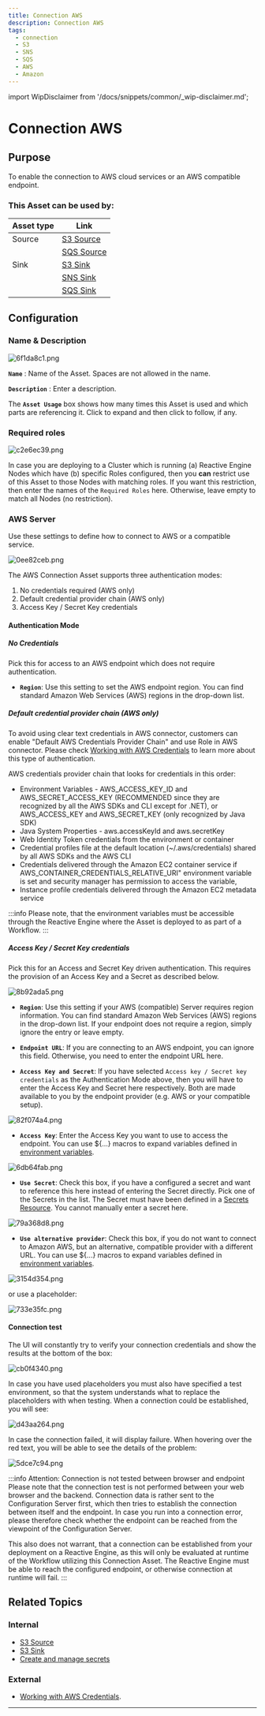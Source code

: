 ```yaml
---
title: Connection AWS
description: Connection AWS
tags:
  - connection
  - S3
  - SNS
  - SQS
  - AWS
  - Amazon
---
```


import WipDisclaimer from '/docs/snippets/common/_wip-disclaimer.md';

# Connection AWS

## Purpose

To enable the connection to AWS cloud services or an AWS compatible endpoint.

### This Asset can be used by:

| Asset type | Link                                                |
|------------|-----------------------------------------------------|
| Source     | [S3 Source](/docs/assets/sources/asset-source-s3)   |
|            | [SQS Source](/docs/assets/sources/asset-source-sqs) |
| Sink       | [S3 Sink](/docs/assets/sinks/asset-sink-s3)         |
|            | [SNS Sink](/docs/assets/sinks/asset-sink-sns)       |
|            | [SQS Sink](/docs/assets/sinks/asset-sink-sqs)       |

## Configuration

### Name & Description

![6f1da8c1.png](.asset-connection-aws_images/6f1da8c1.png "Name & Description (Connection AWS)")

**`Name`** : Name of the Asset. Spaces are not allowed in the name.

**`Description`** : Enter a description.

The **`Asset Usage`** box shows how many times this Asset is used and which parts are referencing it. Click to expand and then click to follow, if any.

### Required roles

![c2e6ec39.png](.asset-connection-aws_images/c2e6ec39.png "Required Roles (Connection AWS)")

In case you are deploying to a Cluster which is running (a) Reactive Engine Nodes which have (b) specific Roles configured, then you **can** restrict use of this Asset to those Nodes with matching
roles.
If you want this restriction, then enter the names of the `Required Roles` here. Otherwise, leave empty to match all Nodes (no restriction).

### AWS Server

Use these settings to define how to connect to AWS or a compatible service.

![0ee82ceb.png](.asset-connection-aws_images/0ee82ceb.png "Server Settings (Connection AWS)")

The AWS Connection Asset supports three authentication modes:

1. No credentials required (AWS only)
2. Default credential provider chain (AWS only)
3. Access Key / Secret Key credentials

#### Authentication Mode

##### No Credentials

Pick this for access to an AWS endpoint which does not require authentication.

* **`Region`**:
  Use this setting to set the AWS endpoint region.
  You can find standard Amazon Web Services (AWS) regions in the drop-down list.

##### Default credential provider chain (AWS only)

To avoid using clear text credentials in AWS connector, customers can enable "Default AWS Credentials Provider Chain" and use Role in AWS connector.
Please check [Working with AWS Credentials](https://docs.aws.amazon.com/sdk-for-java/v1/developer-guide/credentials.html) to learn more about this type of authentication.

AWS credentials provider chain that looks for credentials in this order:

* Environment Variables - AWS_ACCESS_KEY_ID and AWS_SECRET_ACCESS_KEY (RECOMMENDED since they are recognized by all the AWS SDKs and CLI except for .NET), or AWS_ACCESS_KEY and AWS_SECRET_KEY (only
  recognized by Java SDK)
* Java System Properties - aws.accessKeyId and aws.secretKey
* Web Identity Token credentials from the environment or container
* Credential profiles file at the default location (~/.aws/credentials) shared by all AWS SDKs and the AWS CLI
* Credentials delivered through the Amazon EC2 container service if AWS_CONTAINER_CREDENTIALS_RELATIVE_URI" environment variable is set and security manager has permission to access the variable,
* Instance profile credentials delivered through the Amazon EC2 metadata service

:::info
Please note, that the environment variables must be accessible through the Reactive Engine where the Asset is deployed to as part of a Workflow.
:::

##### Access Key / Secret Key credentials

Pick this for an Access and Secret Key driven authentication.
This requires the provision of an Access Key and a Secret as described below.

![8b92ada5.png](.asset-connection-aws_images/8b92ada5.png "Authentication Mode (Connection AWS)")

* **`Region`**:
  Use this setting if your AWS (compatible) Server requires region information.
  You can find standard Amazon Web Services (AWS) regions in the drop-down list.
  If your endpoint does not require a region, simply ignore the entry or leave empty.

* **`Endpoint URL`**:
  If you are connecting to an AWS endpoint, you can ignore this field.
  Otherwise, you need to enter the endpoint URL here.

* **`Access Key and Secret`**:
  If you have selected `Access key / Secret key credentials` as the Authentication Mode above,
  then you will have to enter the Access Key and Secret here respectively.
  Both are made available to you by the endpoint provider (e.g. AWS or your compatible setup).

![82f074a4.png](.asset-connection-aws_images/82f074a4.png "Access Key and Secret - manual entry (Connection AWS)")

* **`Access Key`**: Enter the Access Key you want to use to access the endpoint.
  You can use ${...} macros to expand variables defined in [environment variables](/docs/assets/resources/asset-resource-environment).

![6db64fab.png](.asset-connection-aws_images/6db64fab.png "Access Key as placeholder")

* **`Use Secret`**: Check this box, if you have a configured a secret and want to reference this here
  instead of entering the Secret directly.
  Pick one of the Secrets in the list. The Secret must have been defined in a [Secrets Resource](/docs/assets/resources/asset-resource-secret).
  You cannot manually enter a secret here.

![79a368d8.png](.asset-connection-aws_images/79a368d8.png "Use Secret (Connection AWS)")

* **`Use alternative provider`**:
  Check this box, if you do not want to connect to Amazon AWS, but an alternative, compatible provider with a different URL.
  You can use ${...} macros to expand variables defined in [environment variables](/docs/assets/resources/asset-resource-environment).

![3154d354.png](.asset-connection-aws_images/3154d354.png "Use alternative provider (Connection AWS)")

or use a placeholder:

![733e35fc.png](.asset-connection-aws_images/733e35fc.png "Use alternative provider with placeholder (Connection AWS)")

#### Connection test

The UI will constantly try to verify your connection credentials and show the results at the bottom of the box:

![cb0f4340.png](.asset-connection-aws_images/cb0f4340.png "Connection testing in progress (Connection AWS)")

In case you have used placeholders you must also have specified a test environment, so that the system understands what to replace the placeholders with when testing.
When a connection could be established, you will see:

![d43aa264.png](.asset-connection-aws_images/d43aa264.png "Connection successful (Connection AWS)")

In case the connection failed, it will display failure. When hovering over the red text, you will be able to see the details of the problem:

![5dce7c94.png](.asset-connection-aws_images/5dce7c94.png "Connection failed (Connection AWS)")

:::info Attention: Connection is not tested between browser and endpoint
Please note that the connection test is not performed between your web browser and the backend.
Connection data is rather sent to the Configuration Server first, which then tries to establish the connection between itself and the endpoint.
In case you run into a connection error, please therefore check whether the endpoint can be reached from the viewpoint of the Configuration Server.

This also does not warrant, that a connection can be established from your deployment on a Reactive Engine, as this will only be evaluated at runtime of the Workflow utilizing this Connection Asset.
The Reactive Engine must be able to reach the configured endpoint, or otherwise connection at runtime will fail.
:::

## Related Topics

### Internal

* [S3 Source](/docs/assets/sources/asset-source-s3)
* [S3 Sink](/docs/assets/sinks/asset-sink-s3)
* [Create and manage secrets](/docs/assets/resources/asset-resource-secret)

### External

* [Working with AWS Credentials](https://docs.aws.amazon.com/sdk-for-java/v1/developer-guide/credentials.html).

---
<WipDisclaimer></WipDisclaimer>
